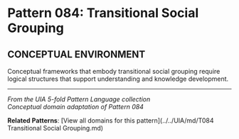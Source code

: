 # Pattern 084: Transitional Social Grouping

## CONCEPTUAL ENVIRONMENT

Conceptual frameworks that embody transitional social grouping require logical structures that support understanding and knowledge development.

---

*From the UIA 5-fold Pattern Language collection*  
*Conceptual domain adaptation of Pattern 084*

**Related Patterns**: [View all domains for this pattern](../../UIA/md/T084 Transitional Social Grouping.md)